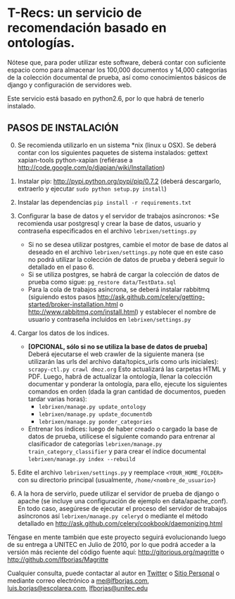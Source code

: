 T-Recs: un servicio de recomendación basado en ontologías.
=========================================================

Nótese que, para poder utilizar este software, deberá contar con suficiente espacio como para almacenar los 100,000 documentos y 14,000 categorías de la colección documental de prueba, así como conocimientos básicos de django y configuración de servidores web.

Este servicio está basado en python2.6, por lo que habrá de tenerlo instalado.

PASOS DE INSTALACIÓN
--------------------
0. Se recomienda utilizarlo en un sistema *nix (linux u OSX). Se deberá contar con los siguientes paquetes de sistema instalados:
gettext
xapian-tools
python-xapian (refiérase a <http://code.google.com/p/djapian/wiki/Installation>)

1. Instalar pip: <http://pypi.python.org/pypi/pip/0.7.2>
    (deberá descargarlo, extraerlo y ejecutar `sudo python setup.py install`)
2. Instalar las dependencias
    `pip install -r requirements.txt`
3. Configurar la base de datos y el servidor de trabajos asíncronos:
    *Se recomienda usar postgresql y crear la base de datos, usuario y contraseña especificados en el archivo `lebrixen/settings.py`
    * Si no se desea utilizar postgres, cambie el motor de base de datos al deseado en el archivo `lebrixen/settings.py` note
      que en este caso no podrá utilizar la colección de datos de prueba y deberá seguir lo detallado en el paso 6.
    * Si se utiliza postgres, se habrá de cargar la colección de datos de prueba como sigue:
        `pg_restore data/TestData.sql`
     * Para la cola de trabajos asíncrona, se deberá instalar rabbitmq (siguiendo estos pasos <http://ask.github.com/celery/getting-started/broker-installation.html> o <http://www.rabbitmq.com/install.html>) y establecer el nombre de usuario y contraseña incluidos en `lebrixen/settings.py`

4. Cargar los datos de los índices.
    + **[OPCIONAL, sólo si no se utiliza la base de datos de prueba]** Deberá ejecutarse el web crawler de la siguiente manera (se utilizarán las urls del archivo data/topics_urls como urls iniciales):
    `scrapy-ctl.py crawl dmoz.org` 
      Esto actualizará las carpetas HTML y PDF. Luego, habrá de actualizar la ontología, llenar la colección documentar y ponderar la ontología, para ello, ejecute los siguientes comandos en orden (dada la gran cantidad de documentos, pueden tardar varias horas):
        - `lebrixen/manage.py update_ontology`
        - `lebrixen/manage.py update_documentdb`
        - `lebrixen/manage.py ponder_categories`
    + Entrenar los índices: luego de haber creado o cargado la base de datos de prueba, utilícese el siguiente comando para entrenar al clasificador de categorías
    `lebrixen/manage.py train_category_classifier`
     y para crear el índice documental
    `lebrixen/manage.py index --rebuild`
        
4. Edite el archivo `lebrixen/settings.py` y reemplace `<YOUR_HOME_FOLDER>` con su directorio principal (usualmente, `/home/<nombre_de_usuario>`)
6. A la hora de servirlo, puede utilizar el servidor de prueba de django o apache (se incluye una configuración de ejemplo en data/apache_conf). En todo caso, asegúrese de ejecutar el proceso del servidor de trabajos asíncronos así
    `lebrixen/manage.py celeryd`
    o mediante el método detallado en <http://ask.github.com/celery/cookbook/daemonizing.html>


Téngase en mente también que este proyecto seguirá evolucionando luego de su entrega a UNITEC en Julio de 2010, por lo que podrá acceder a la versión más reciente del código fuente aquí:
    <http://gitorious.org/magritte>
    o
    <http://github.com/lfborjas/Magritte>

Cualquier consulta, puede contactar al autor en
 [Twitter](http://twitter.com/lfborjas) o
 [Sitio Personal](http://www.lfborjas.com)
o mediante correo electrónico a 
 me@lfborjas.com, 
 luis.borjas@escolarea.com, 
 lfborjas@unitec.edu


